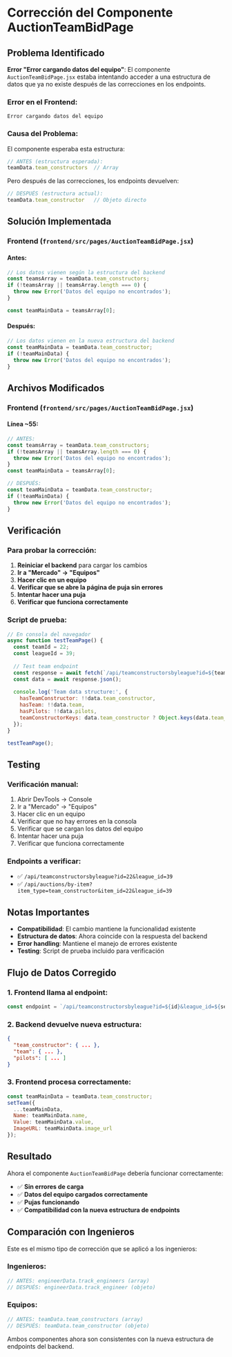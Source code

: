 # Corrección del Componente AuctionTeamBidPage

## Problema Identificado

**Error "Error cargando datos del equipo"**: El componente `AuctionTeamBidPage.jsx` estaba intentando acceder a una estructura de datos que ya no existe después de las correcciones en los endpoints.

### Error en el Frontend:
```
Error cargando datos del equipo
```

### Causa del Problema:
El componente esperaba esta estructura:
```javascript
// ANTES (estructura esperada):
teamData.team_constructors  // Array
```

Pero después de las correcciones, los endpoints devuelven:
```javascript
// DESPUÉS (estructura actual):
teamData.team_constructor   // Objeto directo
```

## Solución Implementada

### **Frontend** (`frontend/src/pages/AuctionTeamBidPage.jsx`)

#### **Antes**:
```javascript
// Los datos vienen según la estructura del backend
const teamsArray = teamData.team_constructors;
if (!teamsArray || teamsArray.length === 0) {
  throw new Error('Datos del equipo no encontrados');
}

const teamMainData = teamsArray[0];
```

#### **Después**:
```javascript
// Los datos vienen en la nueva estructura del backend
const teamMainData = teamData.team_constructor;
if (!teamMainData) {
  throw new Error('Datos del equipo no encontrados');
}
```

## Archivos Modificados

### **Frontend** (`frontend/src/pages/AuctionTeamBidPage.jsx`)

#### **Línea ~55**:
```javascript
// ANTES:
const teamsArray = teamData.team_constructors;
if (!teamsArray || teamsArray.length === 0) {
  throw new Error('Datos del equipo no encontrados');
}
const teamMainData = teamsArray[0];

// DESPUÉS:
const teamMainData = teamData.team_constructor;
if (!teamMainData) {
  throw new Error('Datos del equipo no encontrados');
}
```

## Verificación

### Para probar la corrección:

1. **Reiniciar el backend** para cargar los cambios
2. **Ir a "Mercado" → "Equipos"**
3. **Hacer clic en un equipo**
4. **Verificar que se abre la página de puja sin errores**
5. **Intentar hacer una puja**
6. **Verificar que funciona correctamente**

### Script de prueba:
```javascript
// En consola del navegador
async function testTeamPage() {
  const teamId = 22;
  const leagueId = 39;
  
  // Test team endpoint
  const response = await fetch(`/api/teamconstructorsbyleague?id=${teamId}&league_id=${leagueId}`);
  const data = await response.json();
  
  console.log('Team data structure:', {
    hasTeamConstructor: !!data.team_constructor,
    hasTeam: !!data.team,
    hasPilots: !!data.pilots,
    teamConstructorKeys: data.team_constructor ? Object.keys(data.team_constructor) : null
  });
}

testTeamPage();
```

## Testing

### Verificación manual:
1. Abrir DevTools → Console
2. Ir a "Mercado" → "Equipos"
3. Hacer clic en un equipo
4. Verificar que no hay errores en la consola
5. Verificar que se cargan los datos del equipo
6. Intentar hacer una puja
7. Verificar que funciona correctamente

### Endpoints a verificar:
- ✅ `/api/teamconstructorsbyleague?id=22&league_id=39`
- ✅ `/api/auctions/by-item?item_type=team_constructor&item_id=22&league_id=39`

## Notas Importantes

- **Compatibilidad**: El cambio mantiene la funcionalidad existente
- **Estructura de datos**: Ahora coincide con la respuesta del backend
- **Error handling**: Mantiene el manejo de errores existente
- **Testing**: Script de prueba incluido para verificación

## Flujo de Datos Corregido

### **1. Frontend llama al endpoint**:
```javascript
const endpoint = `/api/teamconstructorsbyleague?id=${id}&league_id=${selectedLeague?.id}`;
```

### **2. Backend devuelve nueva estructura**:
```json
{
  "team_constructor": { ... },
  "team": { ... },
  "pilots": [ ... ]
}
```

### **3. Frontend procesa correctamente**:
```javascript
const teamMainData = teamData.team_constructor;
setTeam({
  ...teamMainData,
  Name: teamMainData.name,
  Value: teamMainData.value,
  ImageURL: teamMainData.image_url
});
```

## Resultado

Ahora el componente `AuctionTeamBidPage` debería funcionar correctamente:
- ✅ **Sin errores de carga**
- ✅ **Datos del equipo cargados correctamente**
- ✅ **Pujas funcionando**
- ✅ **Compatibilidad con la nueva estructura de endpoints**

## Comparación con Ingenieros

Este es el mismo tipo de corrección que se aplicó a los ingenieros:

### **Ingenieros**:
```javascript
// ANTES: engineerData.track_engineers (array)
// DESPUÉS: engineerData.track_engineer (objeto)
```

### **Equipos**:
```javascript
// ANTES: teamData.team_constructors (array)
// DESPUÉS: teamData.team_constructor (objeto)
```

Ambos componentes ahora son consistentes con la nueva estructura de endpoints del backend. 